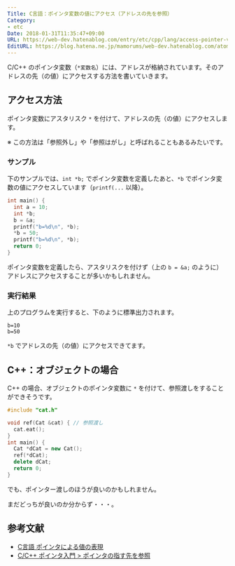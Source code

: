 ```yaml
---
Title: C言語：ポインタ変数の値にアクセス（アドレスの先を参照）
Category:
- etc
Date: 2018-01-31T11:35:47+09:00
URL: https://web-dev.hatenablog.com/entry/etc/cpp/lang/access-pointer-val
EditURL: https://blog.hatena.ne.jp/mamorums/web-dev.hatenablog.com/atom/entry/8599973812342433544
---
```


C/C++ のポインタ変数（`*変数名`）には、アドレスが格納されています。そのアドレスの先（の値）にアクセスする方法を書いていきます。


## アクセス方法
ポインタ変数にアスタリスク `*` を付けて、アドレスの先（の値）にアクセスします。

※ この方法は「参照外し」や「参照はがし」と呼ばれることもあるみたいです。


### サンプル
下のサンプルでは、`int *b;` でポインタ変数を定義したあと、`*b` でポインタ変数の値にアクセスしています（`printf(...` 以降）。

```cpp
int main() {
  int a = 10;
  int *b;
  b = &a;
  printf("b=%d\n", *b);
  *b = 50;
  printf("b=%d\n", *b);
  return 0;
}
```

ポインタ変数を定義したら、アスタリスクを付けず（上の `b = &a;` のように）アドレスにアクセスすることが多いかもしれません。


### 実行結果
上のプログラムを実行すると、下のように標準出力されます。

```
b=10
b=50
```

`*b` でアドレスの先（の値）にアクセスできてます。


## C++：オブジェクトの場合
C++ の場合、オブジェクトのポインタ変数に `*` を付けて、参照渡しをすることができそうです。


```cpp
#include "cat.h"

void ref(Cat &cat) { // 参照渡し
  cat.eat();
}
int main() {
  Cat *dCat = new Cat();
  ref(*dCat);
  delete dCat;
  return 0;
}
```

でも、ポインター渡しのほうが良いのかもしれません。

まだどっちが良いのか分からず・・・。


## 参考文献
- [C言語 ポインタによる値の表現](http://ratan.dyndns.info/MicrosoftVisualC++/adress3.html)
- [C/C++ ポインタ入門 > ポインタの指す先を参照](http://vivi.dyndns.org/tech/cpp/pointerRef.html)
